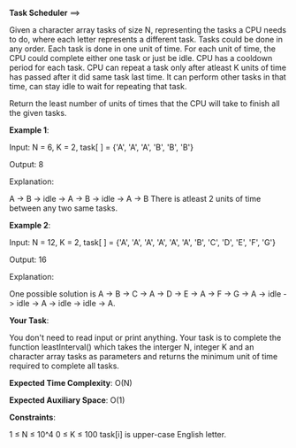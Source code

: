 **Task Scheduler** ==>

Given a character array tasks of size N, representing the tasks a CPU needs to do, where each letter represents a different task. Tasks could be done in any order. Each task is done in one unit of time. For each unit of time, the CPU could complete either one task or just be idle.
CPU has a cooldown period for each task. CPU can repeat a task only after atleast K units of time has passed after it did same task last time. It can perform other tasks in that time, can stay idle to wait for repeating that task.

Return the least number of units of times that the CPU will take to finish all the given tasks.

**Example 1**:

Input: N = 6, K = 2, task[ ] = {'A', 'A', 'A', 'B', 'B', 'B'}

Output: 8

Explanation: 

A -> B -> idle -> A -> B -> idle -> A -> B
There is atleast 2 units of time between any two same tasks.
 
**Example 2**:

Input: N = 12, K = 2, task[ ] = {'A', 'A', 'A', 'A', 'A', 'A', 'B', 'C', 'D', 'E', 'F', 'G'}

Output: 16

Explanation:  

One possible solution is 
A -> B -> C -> A -> D -> E -> A -> F -> G -> A -> idle -> idle -> A -> idle -> idle -> A.
 

**Your Task**:

You don't need to read input or print anything. Your task is to complete the function leastInterval() which takes the interger N, integer K and an character array tasks as parameters and returns the minimum unit of time required to complete all tasks.

**Expected Time Complexity**: O(N)

**Expected Auxiliary Space**: O(1)

**Constraints**:

1 ≤ N ≤ 10^4
0 ≤ K ≤ 100
task[i] is upper-case English letter.

